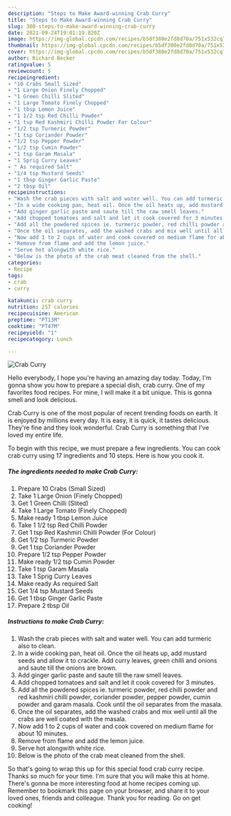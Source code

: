 ```yaml
---
description: "Steps to Make Award-winning Crab Curry"
title: "Steps to Make Award-winning Crab Curry"
slug: 380-steps-to-make-award-winning-crab-curry
date: 2021-09-24T19:01:19.820Z
image: https://img-global.cpcdn.com/recipes/b5df380e2fd8d70a/751x532cq70/crab-curry-recipe-main-photo.jpg
thumbnail: https://img-global.cpcdn.com/recipes/b5df380e2fd8d70a/751x532cq70/crab-curry-recipe-main-photo.jpg
cover: https://img-global.cpcdn.com/recipes/b5df380e2fd8d70a/751x532cq70/crab-curry-recipe-main-photo.jpg
author: Richard Becker
ratingvalue: 5
reviewcount: 5
recipeingredient:
- "10 Crabs Small Sized"
- "1 Large Onion Finely Chopped"
- "1 Green Chilli Slited"
- "1 Large Tomato Finely Chopped"
- "1 tbsp Lemon Juice"
- "1 1/2 tsp Red Chilli Powder"
- "1 tsp Red Kashmiri Chilli Powder For Colour"
- "1/2 tsp Turmeric Powder"
- "1 tsp Coriander Powder"
- "1/2 tsp Pepper Powder"
- "1/2 tsp Cumin Powder"
- "1 tsp Garam Masala"
- "1 Sprig Curry Leaves"
- " As required Salt"
- "1/4 tsp Mustard Seeds"
- "1 tbsp Ginger Garlic Paste"
- "2 tbsp Oil"
recipeinstructions:
- "Wash the crab pieces with salt and water well. You can add turmeric also to clean."
- "In a wide cooking pan, heat oil. Once the oil heats up, add mustard seeds and allow it to crackle. Add curry leaves, green chilli and onions and saute till the onions are brown."
- "Add ginger garlic paste and saute till the raw smell leaves."
- "Add chopped tomatoes and salt and let it cook covered for 3 minutes."
- "Add all the powdered spices ie. turmeric powder, red chilli powder and red kashmiri chilli powder, coriander powder, pepper powder, cumin powder and garam masala. Cook until the oil separates from the masala."
- "Once the oil separates, add the washed crabs and mix well until all the crabs are well coated with the masala."
- "Now add 1 to 2 cups of water and cook covered on medium flame for about 10 minutes."
- "Remove from flame and add the lemon juice."
- "Serve hot alongwith white rice."
- "Below is the photo of the crab meat cleaned from the shell."
categories:
- Recipe
tags:
- crab
- curry

katakunci: crab curry 
nutrition: 257 calories
recipecuisine: American
preptime: "PT13M"
cooktime: "PT47M"
recipeyield: "1"
recipecategory: Lunch

---
```



![Crab Curry](https://img-global.cpcdn.com/recipes/b5df380e2fd8d70a/751x532cq70/crab-curry-recipe-main-photo.jpg)

Hello everybody, I hope you're having an amazing day today. Today, I'm gonna show you how to prepare a special dish, crab curry. One of my favorites food recipes. For mine, I will make it a bit unique. This is gonna smell and look delicious.

Crab Curry is one of the most popular of recent trending foods on earth. It is enjoyed by millions every day. It is easy, it is quick, it tastes delicious. They're fine and they look wonderful. Crab Curry is something that I've loved my entire life.




To begin with this recipe, we must prepare a few ingredients. You can cook crab curry using 17 ingredients and 10 steps. Here is how you cook it.

<!--inarticleads1-->

##### The ingredients needed to make Crab Curry:

1. Prepare 10 Crabs (Small Sized)
1. Take 1 Large Onion (Finely Chopped)
1. Get 1 Green Chilli (Slited)
1. Take 1 Large Tomato (Finely Chopped)
1. Make ready 1 tbsp Lemon Juice
1. Take 1 1/2 tsp Red Chilli Powder
1. Get 1 tsp Red Kashmiri Chilli Powder (For Colour)
1. Get 1/2 tsp Turmeric Powder
1. Get 1 tsp Coriander Powder
1. Prepare 1/2 tsp Pepper Powder
1. Make ready 1/2 tsp Cumin Powder
1. Take 1 tsp Garam Masala
1. Take 1 Sprig Curry Leaves
1. Make ready  As required Salt
1. Get 1/4 tsp Mustard Seeds
1. Get 1 tbsp Ginger Garlic Paste
1. Prepare 2 tbsp Oil




<!--inarticleads2-->

##### Instructions to make Crab Curry:

1. Wash the crab pieces with salt and water well. You can add turmeric also to clean.
1. In a wide cooking pan, heat oil. Once the oil heats up, add mustard seeds and allow it to crackle. Add curry leaves, green chilli and onions and saute till the onions are brown.
1. Add ginger garlic paste and saute till the raw smell leaves.
1. Add chopped tomatoes and salt and let it cook covered for 3 minutes.
1. Add all the powdered spices ie. turmeric powder, red chilli powder and red kashmiri chilli powder, coriander powder, pepper powder, cumin powder and garam masala. Cook until the oil separates from the masala.
1. Once the oil separates, add the washed crabs and mix well until all the crabs are well coated with the masala.
1. Now add 1 to 2 cups of water and cook covered on medium flame for about 10 minutes.
1. Remove from flame and add the lemon juice.
1. Serve hot alongwith white rice.
1. Below is the photo of the crab meat cleaned from the shell.




So that's going to wrap this up for this special food crab curry recipe. Thanks so much for your time. I'm sure that you will make this at home. There's gonna be more interesting food at home recipes coming up. Remember to bookmark this page on your browser, and share it to your loved ones, friends and colleague. Thank you for reading. Go on get cooking!

